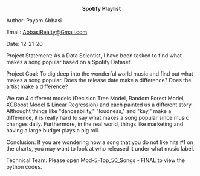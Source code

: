 <b><center>Spotify Playlist</b></center>

Author: Payam Abbasi

Email: AbbasiRealty@Gmail.com

Date: 12-21-20

Project Statement: As a Data Scientist, I have been tasked to find what makes a song popular based on a Spotify Dataset. 

Project Goal: To dig deep into the wonderful world music and find out what makes a song popular. Does the release date make a difference? Does the artist make a difference? 

We ran 4 different models (Decision Tree Model, Random Forest Model, XGBoost Model & Linear Regression) and each painted us a different story. Althought things like "danceability," "loudness," and "key," make a difference, it is really hard to say what makes a song popular since music changes daily. Furthermore, in the real world, things like marketing and having a large budget plays a big roll. 

Conclusion: If you are wondering how a song that you do not like hits #1 on the charts, you may want to look at who released it under what music label. 

Technical Team: Please open Mod-5-Top_50_Songs - FINAL  to view the python codes.
